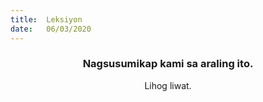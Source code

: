 ```yaml
---
title:  Leksiyon
date:   06/03/2020
---
```


### <center>Nagsusumikap kami sa araling ito.</center>
<center>Lihog liwat.</center>